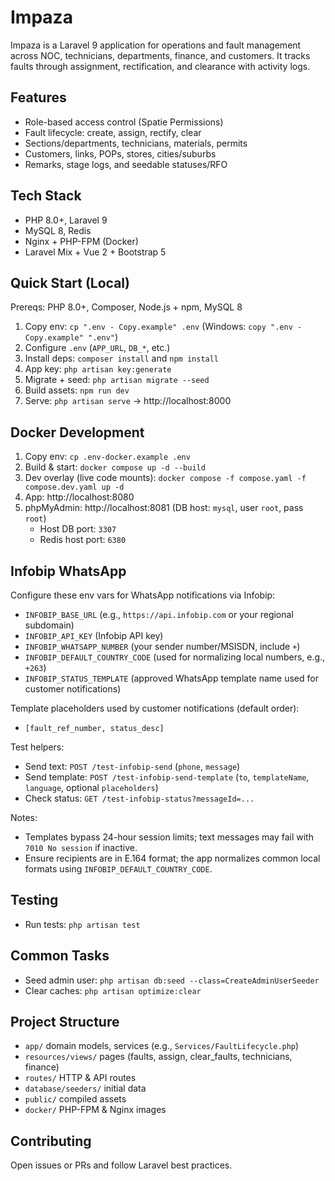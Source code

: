 # Impaza

Impaza is a Laravel 9 application for operations and fault management across NOC, technicians, departments, finance, and customers. It tracks faults through assignment, rectification, and clearance with activity logs.

## Features
- Role-based access control (Spatie Permissions)
- Fault lifecycle: create, assign, rectify, clear
- Sections/departments, technicians, materials, permits
- Customers, links, POPs, stores, cities/suburbs
- Remarks, stage logs, and seedable statuses/RFO

## Tech Stack
- PHP 8.0+, Laravel 9
- MySQL 8, Redis
- Nginx + PHP-FPM (Docker)
- Laravel Mix + Vue 2 + Bootstrap 5

## Quick Start (Local)
Prereqs: PHP 8.0+, Composer, Node.js + npm, MySQL 8

1. Copy env: `cp ".env - Copy.example" .env` (Windows: `copy ".env - Copy.example" ".env"`)
2. Configure `.env` (`APP_URL`, `DB_*`, etc.)
3. Install deps: `composer install` and `npm install`
4. App key: `php artisan key:generate`
5. Migrate + seed: `php artisan migrate --seed`
6. Build assets: `npm run dev`
7. Serve: `php artisan serve` → http://localhost:8000

## Docker Development
1. Copy env: `cp .env-docker.example .env`
2. Build & start: `docker compose up -d --build`
3. Dev overlay (live code mounts):
   `docker compose -f compose.yaml -f compose.dev.yaml up -d`
4. App: http://localhost:8080
5. phpMyAdmin: http://localhost:8081 (DB host: `mysql`, user `root`, pass `root`)
   - Host DB port: `3307`
   - Redis host port: `6380`

## Infobip WhatsApp
Configure these env vars for WhatsApp notifications via Infobip:
- `INFOBIP_BASE_URL` (e.g., `https://api.infobip.com` or your regional subdomain)
- `INFOBIP_API_KEY` (Infobip API key)
- `INFOBIP_WHATSAPP_NUMBER` (your sender number/MSISDN, include `+`)
- `INFOBIP_DEFAULT_COUNTRY_CODE` (used for normalizing local numbers, e.g., `+263`)
- `INFOBIP_STATUS_TEMPLATE` (approved WhatsApp template name used for customer notifications)

Template placeholders used by customer notifications (default order):
- `[fault_ref_number, status_desc]`

Test helpers:
- Send text: `POST /test-infobip-send` (`phone`, `message`)
- Send template: `POST /test-infobip-send-template` (`to`, `templateName`, `language`, optional `placeholders`)
- Check status: `GET /test-infobip-status?messageId=...`

Notes:
- Templates bypass 24-hour session limits; text messages may fail with `7010 No session` if inactive.
- Ensure recipients are in E.164 format; the app normalizes common local formats using `INFOBIP_DEFAULT_COUNTRY_CODE`.

## Testing
- Run tests: `php artisan test`

## Common Tasks
- Seed admin user: `php artisan db:seed --class=CreateAdminUserSeeder`
- Clear caches: `php artisan optimize:clear`

## Project Structure
- `app/` domain models, services (e.g., `Services/FaultLifecycle.php`)
- `resources/views/` pages (faults, assign, clear_faults, technicians, finance)
- `routes/` HTTP & API routes
- `database/seeders/` initial data
- `public/` compiled assets
- `docker/` PHP-FPM & Nginx images

## Contributing
Open issues or PRs and follow Laravel best practices.
